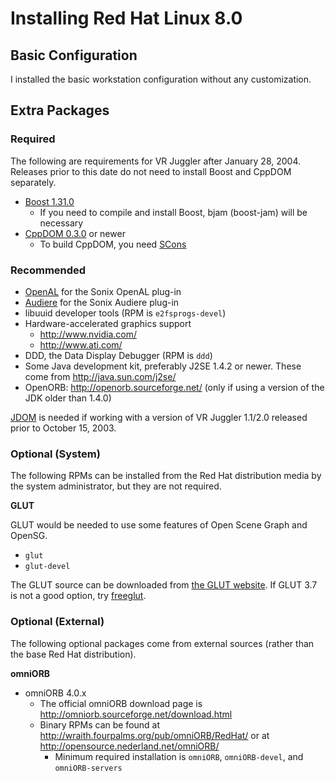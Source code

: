 # Installing Red Hat Linux 8.0 #

## Basic Configuration ##

I installed the basic workstation configuration without any customization.

## Extra Packages ##

### Required ###

The following are requirements for VR Juggler after January 28, 2004.  Releases prior to this date do not need to install Boost and CppDOM separately.

  * [Boost 1.31.0](http://www.sf.net/projects/boost/)
    * If you need to compile and install Boost, bjam (boost-jam) will be necessary
  * [CppDOM 0.3.0](http://www.sf.net/projects/xml-cppdom/) or newer
    * To build CppDOM, you need [SCons](http://scons.sf.net/)

### Recommended ###

  * [OpenAL](http://www.openal.org/) for the Sonix OpenAL plug-in
  * [Audiere](http://audiere.sf.net/) for the Sonix Audiere plug-in
  * libuuid developer tools (RPM is `e2fsprogs-devel`)
  * Hardware-accelerated graphics support
    * http://www.nvidia.com/
    * http://www.ati.com/
  * DDD, the Data Display Debugger (RPM is `ddd`)
  * Some Java development kit, preferably J2SE 1.4.2 or newer.  These come from http://java.sun.com/j2se/
  * OpenORB: http://openorb.sourceforge.net/ (only if using a version of the JDK older than 1.4.0)

[JDOM](http://www.jdom.org/) is needed if working with a version of VR Juggler 1.1/2.0 released prior to October 15, 2003.

### Optional (System) ###

The following RPMs can be installed from the Red Hat distribution media by the system administrator, but they are not required.

**GLUT**

GLUT would be needed to use some features of Open Scene Graph and OpenSG.

  * `glut`
  * `glut-devel`

The GLUT source can be downloaded from [the GLUT website](http://www.opengl.org/resources/libraries/glut.html).  If GLUT 3.7 is not a good option, try [freeglut](http://freeglut.sf.net/).

### Optional (External) ###

The following optional packages come from external sources (rather than the base Red Hat distribution).

**omniORB**

  * omniORB 4.0.x
    * The official omniORB download page is http://omniorb.sourceforge.net/download.html
    * Binary RPMs can be found at http://wraith.fourpalms.org/pub/omniORB/RedHat/ or at http://opensource.nederland.net/omniORB/
      * Minimum required installation is `omniORB`, `omniORB-devel`, and `omniORB-servers`